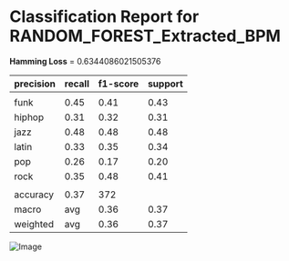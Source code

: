 # Classification Report for RANDOM_FOREST_Extracted_BPM

__Hamming Loss__ = 0.6344086021505376

| precision | recall | f1-score | support |
| --- | --- | --- | --- |
|  |
| funk | 0.45 | 0.41 | 0.43 | 61 |
| hiphop | 0.31 | 0.32 | 0.31 | 62 |
| jazz | 0.48 | 0.48 | 0.48 | 62 |
| latin | 0.33 | 0.35 | 0.34 | 60 |
| pop | 0.26 | 0.17 | 0.20 | 66 |
| rock | 0.35 | 0.48 | 0.41 | 61 |
|  |
| accuracy | 0.37 | 372 |
| macro | avg | 0.36 | 0.37 | 0.36 | 372 |
| weighted | avg | 0.36 | 0.37 | 0.36 | 372 |


![Image](..\evaluation\images\confusion_matrix_RANDOM_FOREST_Extracted_BPM.png)
